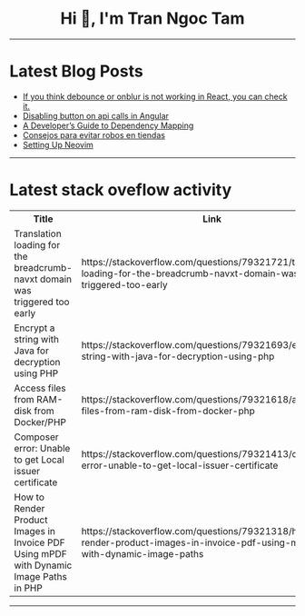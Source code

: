 <h1 align="center">Hi 👋, I'm Tran Ngoc Tam</h1>

---

# Latest Blog Posts 
<!-- BLOG-POST-LIST:START -->
- [If you think debounce or onblur is not working in React, you can check it.](https://dev.to/mustafacam/if-you-think-debounce-or-onblur-is-not-working-in-react-you-can-check-it-50cd)
- [Disabling button on api calls in Angular](https://dev.to/tonyshaji/disabling-button-on-api-calls-in-angular-2n17)
- [A Developer’s Guide to Dependency Mapping](https://dev.to/yayabobi/a-developers-guide-to-dependency-mapping-2apd)
- [Consejos para evitar robos en tiendas](https://dev.to/sysmaya/consejos-para-evitar-robos-en-tiendas-30ed)
- [Setting Up Neovim](https://dev.to/jhonoryza/setting-up-neovim-3dh)
<!-- BLOG-POST-LIST:END -->

---

# Latest stack oveflow activity
<table>
  <tr><th>Title</th><th>Link</th></tr>
  <!-- STACKOVERFLOW:START --><tr><td>Translation loading for the breadcrumb-navxt domain was triggered too early</td><td>https://stackoverflow.com/questions/79321721/translation-loading-for-the-breadcrumb-navxt-domain-was-triggered-too-early</td></tr><tr><td>Encrypt a string with Java for decryption using PHP</td><td>https://stackoverflow.com/questions/79321693/encrypt-a-string-with-java-for-decryption-using-php</td></tr><tr><td>Access files from RAM-disk from Docker/PHP</td><td>https://stackoverflow.com/questions/79321618/access-files-from-ram-disk-from-docker-php</td></tr><tr><td>Composer error: Unable to get Local issuer certificate</td><td>https://stackoverflow.com/questions/79321413/composer-error-unable-to-get-local-issuer-certificate</td></tr><tr><td>How to Render Product Images in Invoice PDF Using mPDF with Dynamic Image Paths in PHP</td><td>https://stackoverflow.com/questions/79321318/how-to-render-product-images-in-invoice-pdf-using-mpdf-with-dynamic-image-paths</td></tr><!-- STACKOVERFLOW:END -->
</table>

---


